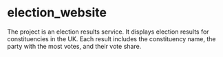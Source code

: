 # election_website
 The project is an election results service. It displays election results for constituencies in the UK. Each result includes the constituency name, the party with the most votes, and their vote share.
